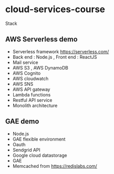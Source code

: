 # cloud-services-course
Stack
## AWS Serverless demo 
+ Serverless framework https://serverless.com/
+ Back end : Node.js , Front end : ReactJS
+ Mail service 
+ AWS S3 , AWS DynamoDB
+ AWS Cognito
+ AWS cloudwatch 
+ AWS SNS 
+ AWS API gateway
+ Lambda functions 
+ Restful API service 
+ Monolith architecture

## GAE demo
+ Node.js 
+ GAE flexible environment 
+ Oauth 
+ Sendgrid API 
+ Google cloud datastorage 
+ GAE 
+ Memcached from https://redislabs.com/


